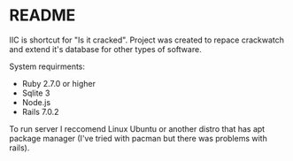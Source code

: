 # README

IIC is shortcut for "Is it cracked". Project was created to repace crackwatch
and extend it's database for other types of software.

System requirments:
* Ruby 2.7.0 or higher
* Sqlite 3
* Node.js
* Rails 7.0.2

To run server I reccomend Linux Ubuntu or another distro that has apt
package manager (I've tried with pacman but there was problems with rails).
